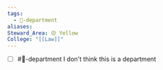 ```yaml
---
tags:
  - 🏢-department
aliases: 
Steward_Area: 🟡 Yellow
College: "[[Law]]"
---
```

- [ ] #🏢-department I don't think this is a department